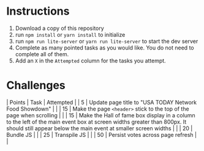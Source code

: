 # Instructions

1. Download a copy of this repository
1. run `npm install` or `yarn install` to initialize
1. run `npm run lite-server` or `yarn run lite-server` to start the dev server
1. Complete as many pointed tasks as you would like. You do not need to complete all of them.
1. Add an `X` in the `Attempted` column for the tasks you attempt.

# Challenges

| Points | Task | Attempted |
| 5 | Update page title to "USA TODAY Network Food Showdown" | |
| 15 | Make the page `<header>` stick to the top of the page when scrolling | |
| 15 | Make the Hall of fame box display in a column to the left of the main event box at screen widths greater than 800px. It should still appear below the main event at smaller screen widths | |
| 20 | Bundle JS | |
| 25 | Transpile JS | |
| 50 | Persist votes across page refresh | |

